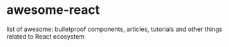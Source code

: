 # awesome-react
list of awesome: bulletproof components, articles, tutorials and other things related to React ecosystem
